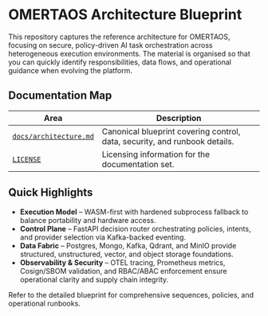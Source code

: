 # OMERTAOS Architecture Blueprint

This repository captures the reference architecture for OMERTAOS, focusing on
secure, policy-driven AI task orchestration across heterogeneous execution
environments. The material is organised so that you can quickly identify
responsibilities, data flows, and operational guidance when evolving the
platform.

## Documentation Map

| Area | Description |
| --- | --- |
| [`docs/architecture.md`](docs/architecture.md) | Canonical blueprint covering control, data, security, and runbook details. |
| [`LICENSE`](LICENSE) | Licensing information for the documentation set. |

## Quick Highlights

* **Execution Model** – WASM-first with hardened subprocess fallback to balance
  portability and hardware access.
* **Control Plane** – FastAPI decision router orchestrating policies, intents,
  and provider selection via Kafka-backed eventing.
* **Data Fabric** – Postgres, Mongo, Kafka, Qdrant, and MinIO provide
  structured, unstructured, vector, and object storage foundations.
* **Observability & Security** – OTEL tracing, Prometheus metrics, Cosign/SBOM
  validation, and RBAC/ABAC enforcement ensure operational clarity and supply
  chain integrity.

Refer to the detailed blueprint for comprehensive sequences, policies, and
operational runbooks.
